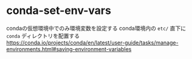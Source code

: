 # conda-set-env-vars
condaの仮想環境中でのみ環境変数を設定する
conda環境内の `etc/` 直下に `conda` ディレクトリを配置する
https://conda.io/projects/conda/en/latest/user-guide/tasks/manage-environments.html#saving-environment-variables
